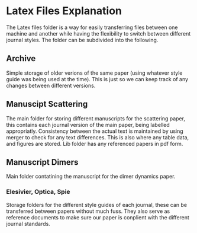 # Latex Files Explanation

The Latex files folder is a way for easily transferring files
between one machine and another while having the flexibility
to switch between different journal styles. The folder can be
subdivided into the following.

## Archive

Simple storage of older verions of the same paper (using
whatever style guide was being used at the time). This is just
so we can keep track of any changes between different versions.

## Manuscipt Scattering

The main folder for storing different manuscripts for the
scattering paper, this contains each journal version of the
main paper, being labelled appropriatly. Consistency between
the actual text is maintained by using merger to check for any
text differences. This is also where any table data, and
figures are stored. Lib folder has any referenced papers in pdf form.

## Manuscript Dimers

Main folder contatining the manuscript for the dimer dynamics paper.

### Elesivier, Optica, Spie

Storage folders for the different style guides of each
journal, these can be transferred between papers without much
fuss. They also serve as reference documents to make sure our
paper is conplient with the different journal standards.
